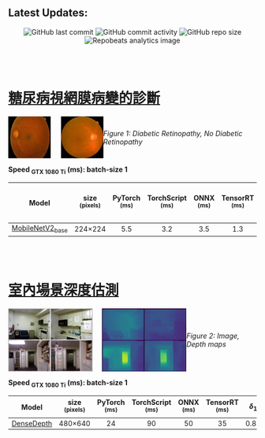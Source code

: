 ## Latest Updates:

<p align="center">
  <img alt="GitHub last commit" src="https://img.shields.io/github/last-commit/tuhlnaa/XiWind?style=for-the-badge">
  <img alt="GitHub commit activity" src="https://img.shields.io/github/commit-activity/y/tuhlnaa/XiWind?style=for-the-badge">
  <img alt="GitHub repo size" src="https://img.shields.io/github/repo-size/tuhlnaa/XiWind?style=for-the-badge">
  <img alt="Repobeats analytics image" src = https://repobeats.axiom.co/api/embed/856c34834e30a06ac0091e0a9b848abd9343849c.svg >
</p>

<br><br>

# [糖尿病視網膜病變的診斷](https://www.kaggle.com/datasets/pkdarabi/diagnosis-of-diabetic-retinopathy)

<div style="display:flex; justify-content:space-around; align-items:center;">
  <img src="https://github.com/tuhlnaa/Kaggle-Side-Project-XiWind/blob/main/Diabetic%20Retinopathy%20via/test_image/DR.jpg" width="17%" />
  <img src="https://github.com/ultralytics/assets/raw/main/social/logo-transparent.png" width="5%" alt="" />
  <img src="https://github.com/tuhlnaa/Kaggle-Side-Project-XiWind/blob/main/Diabetic%20Retinopathy%20via/test_image/No_DR.jpg" width="17%" />
  <p><em>Figure 1: Diabetic Retinopathy, No Diabetic Retinopathy</em></p>
</div>

**Speed <sub>GTX 1080 Ti</sub> (ms): batch-size 1**

| Model                                                                                                                                      | size<br><sup>(pixels) | PyTorch<br><sup>(ms) | TorchScript<br><sup>(ms) | ONNX<br><sup>(ms) | TensorRT<br><sup>(ms) | F1-Score<br><sup>weighted avg | F1-Score<br><sup>macro avg |
| ------------------------------------------------------------------------------------------------------------------------------------------ | :-------------------: | :------------------: | :----------------------: | :---------------: | :-------------------: | :---------------------------: | :------------------------: |
| [MobileNetV2<sub>base</sub>](https://github.com/tuhlnaa/Kaggle-Side-Project-XiWind/tree/main/Diabetic%20Retinopathy%20via/inference_model) |        224×224        |         5.5          |           3.2            |        3.5        |          1.3          |             0.97              |            0.97            |

<br><br>

# [室內場景深度估測](https://cs.nyu.edu/~fergus/datasets/nyu_depth_v2.html)

<div style="display:flex; justify-content:space-around; align-items:center;">
  <img src="https://raw.githubusercontent.com/tuhlnaa/Kaggle-Side-Project-XiWind/main/DenseDepth/images/depth_maps.png" width="34%" />
  <img src="https://github.com/ultralytics/assets/raw/main/social/logo-transparent.png" width="5%" alt="" />
  <img src="https://github.com/tuhlnaa/Kaggle-Side-Project-XiWind/blob/main/DenseDepth/images/Image.png" width="34%" />
  <p><em>Figure 2: Image, Depth maps</em></p>
</div>

**Speed <sub>GTX 1080 Ti</sub> (ms): batch-size 1**

| Model                                                                                              | size<br><sup>(pixels) | PyTorch<br><sup>(ms) | TorchScript<br><sup>(ms) | ONNX<br><sup>(ms) | TensorRT<br><sup>(ms) | $\delta _{1}$ | rmse<br> |
| -------------------------------------------------------------------------------------------------- | :-------------------: | :------------------: | :----------------------: | :---------------: | :-------------------: | :-----------: | :------: |
| [DenseDepth](https://drive.google.com/drive/folders/1Y3lscMncLRFB8o2N4WGuozu64mUveeOC?usp=sharing) |        480×640        |          24          |            90            |        50         |          35           |     0.81      |  0.071   |




